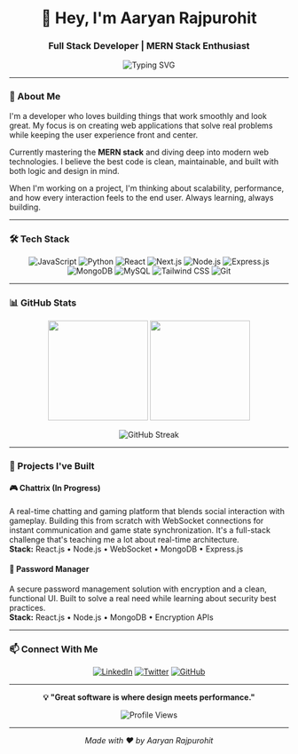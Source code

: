 <div align="center">

# 👋 Hey, I'm Aaryan Rajpurohit

### Full Stack Developer | MERN Stack Enthusiast

![Typing SVG](https://readme-typing-svg.herokuapp.com?font=Fira+Code&size=18&pause=1000&color=3B82F6&center=true&vCenter=true&width=435&lines=Building+the+web%2C+one+project+at+a+time;Always+learning%2C+always+creating;Passionate+about+clean+code+%26+great+UX)

</div>

---

### 🚀 About Me

I'm a developer who loves building things that work smoothly and look great. My focus is on creating web applications that solve real problems while keeping the user experience front and center.

Currently mastering the **MERN stack** and diving deep into modern web technologies. I believe the best code is clean, maintainable, and built with both logic and design in mind.

When I'm working on a project, I'm thinking about scalability, performance, and how every interaction feels to the end user. Always learning, always building.

---

### 🛠️ Tech Stack

<div align="center">

![JavaScript](https://img.shields.io/badge/JavaScript-F7DF1E?style=for-the-badge&logo=javascript&logoColor=black)
![Python](https://img.shields.io/badge/Python-3776AB?style=for-the-badge&logo=python&logoColor=white)
![React](https://img.shields.io/badge/React-20232A?style=for-the-badge&logo=react&logoColor=61DAFB)
![Next.js](https://img.shields.io/badge/Next.js-000000?style=for-the-badge&logo=nextdotjs&logoColor=white)
![Node.js](https://img.shields.io/badge/Node.js-339933?style=for-the-badge&logo=nodedotjs&logoColor=white)
![Express.js](https://img.shields.io/badge/Express.js-000000?style=for-the-badge&logo=express&logoColor=white)
![MongoDB](https://img.shields.io/badge/MongoDB-47A248?style=for-the-badge&logo=mongodb&logoColor=white)
![MySQL](https://img.shields.io/badge/MySQL-4479A1?style=for-the-badge&logo=mysql&logoColor=white)
![Tailwind CSS](https://img.shields.io/badge/Tailwind_CSS-38B2AC?style=for-the-badge&logo=tailwind-css&logoColor=white)
![Git](https://img.shields.io/badge/Git-F05032?style=for-the-badge&logo=git&logoColor=white)

</div>

---

### 📊 GitHub Stats

<div align="center">

<img height="180em" src="https://github-readme-stats.vercel.app/api?username=aaryanrajpurohit&show_icons=true&theme=tokyonight&hide_border=true&count_private=true"/>
<img height="180em" src="https://github-readme-stats.vercel.app/api/top-langs/?username=aaryanrajpurohit&layout=compact&theme=tokyonight&hide_border=true"/>

</div>

<div align="center">

![GitHub Streak](https://github-readme-streak-stats.herokuapp.com/?user=aaryanrajpurohit&theme=tokyonight&hide_border=true)

</div>

---

### 💼 Projects I've Built

#### 🎮 Chattrix (In Progress)
A real-time chatting and gaming platform that blends social interaction with gameplay. Building this from scratch with WebSocket connections for instant communication and game state synchronization. It's a full-stack challenge that's teaching me a lot about real-time architecture.  
**Stack:** React.js • Node.js • WebSocket • MongoDB • Express.js

#### 🔐 Password Manager
A secure password management solution with encryption and a clean, functional UI. Built to solve a real need while learning about security best practices.  
**Stack:** React.js • Node.js • MongoDB • Encryption APIs


---

### 📫 Connect With Me

<div align="center">

[![LinkedIn](https://img.shields.io/badge/LinkedIn-0A66C2?style=for-the-badge&logo=linkedin&logoColor=white)](https://linkedin.com/in/aaryan-rajpurohit)
[![Twitter](https://img.shields.io/badge/Twitter-1DA1F2?style=for-the-badge&logo=twitter&logoColor=white)](https://twitter.com/aaryanrpurohit)
[![GitHub](https://img.shields.io/badge/GitHub-181717?style=for-the-badge&logo=github&logoColor=white)](https://github.com/aaryanrpurohit)

</div>

---

<div align="center">

**💡 "Great software is where design meets performance."**


![Profile Views](https://komarev.com/ghpvc/?username=aaryanrajpurohit&color=blueviolet&style=flat-square)

---

*Made with ❤️ by Aaryan Rajpurohit*

</div>